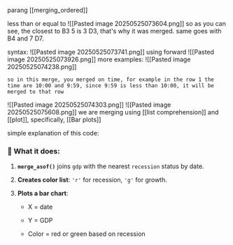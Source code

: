 parang [[merging_ordered]]

less than or equal to
![[Pasted image 20250525073604.png]]
so as you can see, the closest to B3 5 is 3 D3, that's why it was merged. same goes with B4 and 7 D7.

syntax:
![[Pasted image 20250525073741.png]]
 using forward
 ![[Pasted image 20250525073926.png]]
more examples:
![[Pasted image 20250525074238.png]]
```
so in this merge, you merged on time, for example in the row 1 the time are 10:00 and 9:59, since 9:59 is less than 10:00, it will be merged to that row
```
![[Pasted image 20250525074303.png]]
![[Pasted image 20250525075608.png]]
we are merging
using [[list comprehension]]
and [[plot]], specifically, [[Bar plots]]

simple explanation of this code:
### 📌 What it does:

1. **`merge_asof()`** joins `gdp` with the nearest `recession` status by date.
    
2. **Creates color list**: `'r'` for recession, `'g'` for growth.
    
3. **Plots a bar chart**:
    
    - X = date
        
    - Y = GDP
        
    - Color = red or green based on recession
